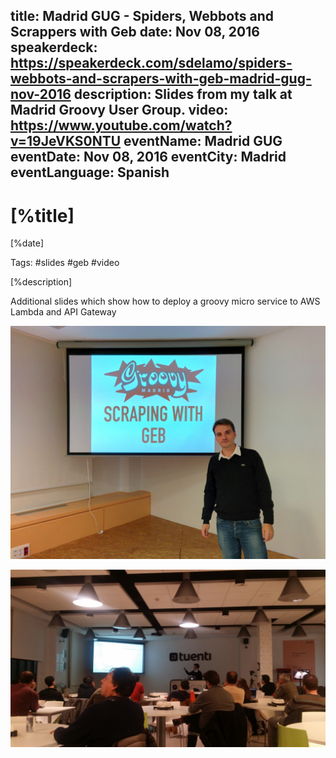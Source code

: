 title: Madrid GUG - Spiders, Webbots and Scrappers with Geb
date: Nov 08, 2016
speakerdeck: https://speakerdeck.com/sdelamo/spiders-webbots-and-scrapers-with-geb-madrid-gug-nov-2016
description: Slides from my talk at Madrid Groovy User Group.
video: https://www.youtube.com/watch?v=19JeVKS0NTU
eventName: Madrid GUG
eventDate: Nov 08, 2016
eventCity: Madrid
eventLanguage: Spanish
---

# [%title]

[%date]

Tags: #slides #geb #video

[%description]

<script async class="speakerdeck-embed" data-id="d4abae3769af4d72bb5c44268af750f8" data-ratio="1.33333333333333" src="//speakerdeck.com/assets/embed.js"></script>

Additional slides which show how to deploy a groovy micro service to AWS Lambda and API Gateway

<script async class="speakerdeck-embed" data-id="68e00b847f274adfaa91a4fa54213efa" data-ratio="1.33333333333333" src="//speakerdeck.com/assets/embed.js"></script>

![](Cwwm-YuWgAAOTIq.jpg-large.jpeg)

![](highres_455897537.jpeg)